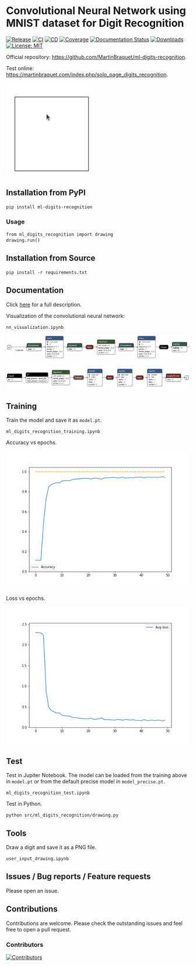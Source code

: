 # Convolutional Neural Network using MNIST dataset for Digit Recognition


[![Release](https://img.shields.io/pypi/v/ml-digits-recognition?label=Release&style=flat-square)](https://pypi.org/project/ml-digits-recognition/)
[![CI](https://github.com/MartinBraquet/ml-digits-recognition/actions/workflows/ci.yml/badge.svg)](https://github.com/MartinBraquet/ml-digits-recognition/actions/workflows/ci.yml/badge.svg)
[![CD](https://github.com/MartinBraquet/ml-digits-recognition/actions/workflows/cd.yml/badge.svg)](https://github.com/MartinBraquet/ml-digits-recognition/actions/workflows/cd.yml/badge.svg)
[![Coverage](https://codecov.io/gh/MartinBraquet/ml-digits-recognition/branch/main/graph/badge.svg)](https://codecov.io/gh/MartinBraquet/ml-digits-recognition)
[![Documentation Status](https://readthedocs.org/projects/ml-digits-recognition/badge/?version=latest)](https://ml-digits-recognition.readthedocs.io/en/latest/?badge=latest)
[![Downloads](https://static.pepy.tech/badge/ml-digits-recognition)](https://pepy.tech/project/ml-digits-recognition) [![License: MIT](https://img.shields.io/badge/License-MIT-yellow.svg)](https://opensource.org/licenses/MIT)

Official repository: https://github.com/MartinBraquet/ml-digits-recognition.

Test online: https://martinbraquet.com/index.php/solo_page_digits_recognition.

![Alt Text](https://raw.githubusercontent.com/MartinBraquet/ml-digits-recognition/main/src/ml_digits_recognition/demo.gif)

## Installation from PyPI

```
pip install ml-digits-recognition
```

### Usage

```
from ml_digits_recognition import drawing
drawing.run()
```



## Installation from Source

```
pip install -r requirements.txt
```

## Documentation

Click [here](https://martinbraquet.com/index.php/research/#Convolutional_Neural_Network_using_MNIST_Dataset_for_Digit_Recognition) for a full description.

Visualization of the convolutional neural network:

```
nn_visualization.ipynb
```

![](https://raw.githubusercontent.com/MartinBraquet/ml-digits-recognition/main/src/ml_digits_recognition/nn1.png)

![](https://raw.githubusercontent.com/MartinBraquet/ml-digits-recognition/main/src/ml_digits_recognition/nn2.png)

## Training

Train the model and save it as `model.pt`.

```
ml_digits_recognition_training.ipynb
```

Accuracy vs epochs.

![](https://raw.githubusercontent.com/MartinBraquet/ml-digits-recognition/main/src/ml_digits_recognition/accuracy.png)

Loss vs epochs.

![](https://raw.githubusercontent.com/MartinBraquet/ml-digits-recognition/main/src/ml_digits_recognition/loss.png)

## Test

Test in Jupiter Notebook. The model can be loaded from the training above in `model.pt` or from the 
default precise model in `model_precise.pt`.

```
ml_digits_recognition_test.ipynb
```

Test in Python.

```
python src/ml_digits_recognition/drawing.py
```

## Tools

Draw a digit and save it as a PNG file.

```
user_input_drawing.ipynb
```

## Issues / Bug reports / Feature requests

Please open an issue.

## Contributions

Contributions are welcome. Please check the outstanding issues and feel free to open a pull request.

### Contributors

[![Contributors](https://contrib.rocks/image?repo=MartinBraquet/ml-digits-recognition)](https://github.com/MartinBraquet/ml-digits-recognition/graphs/contributors)
